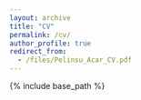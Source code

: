 ```yaml
---
layout: archive
title: "CV"
permalink: /cv/
author_profile: true
redirect_from:
  - /files/Pelinsu_Acar_CV.pdf
---
```


{% include base_path %}
